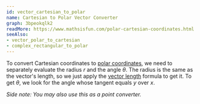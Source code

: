 ```yaml
---
id: vector_cartesian_to_polar
name: Cartesian to Polar Vector Converter
graph: 3bpeokqlk2
readMore: https://www.mathsisfun.com/polar-cartesian-coordinates.html
seeAlso: 
- vector_polar_to_cartesian
- complex_rectangular_to_polar
---
```


To convert Cartesian coordinates to [polar coordinates](https://en.wikipedia.org/wiki/Polar_coordinate_system), we need to separately evaluate the radius *r* and the angle *θ*. The radius is the same as the vector's length, so we just apply the [vector length](magnitude) formula to get it. To get *θ*, we look for the angle whose tangent equals *y* over *x*.

*Side note: You may also use this as a point converter.*
